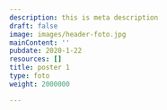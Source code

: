 ```yaml
---
description: this is meta description
draft: false
image: images/header-foto.jpg
mainContent: ''
pubdate: 2020-1-22
resources: []
title: poster 1
type: foto
weight: 2000000

---
```


